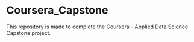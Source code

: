 # Coursera_Capstone
This repository is made to complete the Coursera - Applied Data Science Capstone project.
